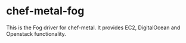 # chef-metal-fog

This is the Fog driver for chef-metal.  It provides EC2, DigitalOcean and Openstack functionality.
